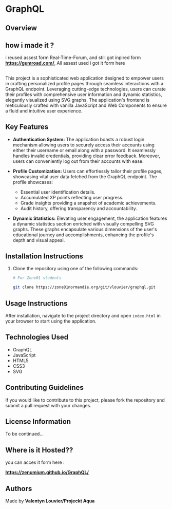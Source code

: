 # GraphQL

## Overview 

## how i made it ?

i reused assest form Real-Time-Forum, and still got inpired form <strong>https://gumroad.com/</strong>, All assest used 
i got it form here

##

This project is a sophisticated web application designed to empower users in crafting personalized profile pages through seamless interactions with a GraphQL endpoint. Leveraging cutting-edge technologies, users can curate their profiles with comprehensive user information and dynamic statistics, elegantly visualized using SVG graphs. The application's frontend is meticulously crafted with vanilla JavaScript and Web Components to ensure a fluid and intuitive user experience.

## Key Features

- **Authentication System:** The application boasts a robust login mechanism allowing users to securely access their accounts using either their username or email along with a password. It seamlessly handles invalid credentials, providing clear error feedback. Moreover, users can conveniently log out from their accounts with ease.

- **Profile Customization:** Users can effortlessly tailor their profile pages, showcasing vital user data fetched from the GraphQL endpoint. The profile showcases:

  - Essential user identification details.
  - Accumulated XP points reflecting user progress.
  - Grade insights providing a snapshot of academic achievements.
  - Audit history, offering transparency and accountability.

- **Dynamic Statistics:** Elevating user engagement, the application features a dynamic statistics section enriched with visually compelling SVG graphs. These graphs encapsulate various dimensions of the user's educational journey and accomplishments, enhancing the profile's depth and visual appeal.

## Installation Instructions

1. Clone the repository using one of the following commands:

   ```bash
   # For Zone01 students 

   git clone https://zone01normandie.org/git/vlouvier/graphql.git

   ```

## Usage Instructions
After installation, navigate to the project directory and open `index.html` in your browser to start using the application.

## Technologies Used

- GraphQL
- JavaScript
- HTML5
- CSS3
- SVG

## Contributing Guidelines

If you would like to contribute to this project, please fork the repository and submit a pull request with your changes.

## License Information

To be continued...

## Where is it Hosted??
you can acces it form here :

<strong>https://zenumium.github.io/GraphQL/</strong>

## Authors
Made by <strong>Valentyn Louvier/Projeckt Aqua</strong>
